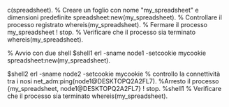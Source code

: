 
c(spreadsheet).
% Creare un foglio con nome "my_spreadsheet" e dimensioni predefinite
spreadsheet:new(my_spreadsheet).
% Controllare il processo registrato
whereis(my_spreadsheet).
% Fermare il processo
my_spreadsheet ! stop.
% Verificare che il processo sia terminato
whereis(my_spreadsheet).

% Avvio con due shell
$shell1
erl -sname node1 -setcookie mycookie
spreadsheet:new(my_spreadsheet).
        
$shell2
erl -sname node2 -setcookie mycookie
% controllo la connettività tra i nosi
net_adm:ping(node1@DESKTOPQ2A2FL7).
%Arresto il processo
{my_spreadsheet, node1@DESKTOPQ2A2FL7} ! stop.
%shell1
% Verificare che il processo sia terminato
whereis(my_spreadsheet).